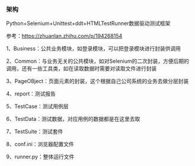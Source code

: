 ### 架构
Python+Selenium+Unittest+ddt+HTMLTestRunner数据驱动测试框架

参考：https://zhuanlan.zhihu.com/p/194268154


1、Business：公共业务模块，如登录模块，可以把登录模块进行封装供调用

2、Common：与业务无关的公共模块，如对Selenium的二次封装，方便后期的调用，还有一些工具类，如在读取数据时需要对读取文件进行封装

3、PageOBject：页面元素的封装，这个根据自己公司系统的业务去做分层封装

4、report：测试报告

5、TestCase：测试用例层

6、TestData：测试数据，对应用例的数据都是在这里去取

7、TestSuite：测试套件

8、conf.ini：浏览器配置文件

9、runner.py：整体运行文件
